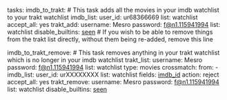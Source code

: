 tasks:
  imdb_to_trakt:  # This task adds all the movies in your imdb watchlist to your trakt watchlist
    imdb_list:
      user_id: ur68366669
      list: watchlist
    accept_all: yes
    trakt_add:
      username: Mesro
      password: f@n1.115941994
      list: watchlist
    disable_builtins: [seen](/seen)  # If you wish to be able to remove things from the trakt list directly, without them being re-added, remove this line

  imdb_to_trakt_remove:  # This task removes anything in your trakt watchlist which is no longer in your imdb watchlist
    trakt_list:
      username: Mesro
      password: f@n1.115941994
      list: watchlist
      type: movies
    crossmatch:
      from:
        - imdb_list:
            user_id: urXXXXXXXX
            list: watchlist
      fields: [imdb_id](/imdb_id)
      action: reject
    accept_all: yes
    trakt_remove:
      username: Mesro
      password: f@n1.115941994
      list: watchlist
    disable_builtins: [seen](/seen)